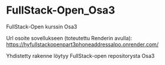 # FullStack-Open_Osa3
FullStack-Open kurssin Osa3

Url osoite sovellukseen (toteutettu Renderin avulla):
https://hyfullstackopenpart3phoneaddressalpo.onrender.com/

Yhdistetty rakenne löytyy FullStack-open repositorysta Osa3